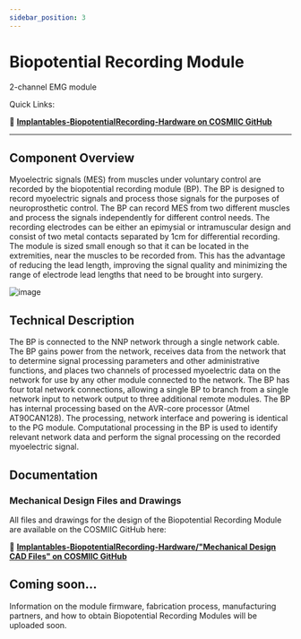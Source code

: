 ```yaml
---
sidebar_position: 3
---
```


# Biopotential Recording Module

2-channel EMG module

Quick Links: 

:link: **[Implantables-BiopotentialRecording-Hardware on COSMIIC GitHub](https://github.com/COSMIIC-Inc/Implantables-BiopotentialRecording-Hardware)**

---

## Component Overview

Myoelectric signals (MES) from muscles under voluntary control are recorded by the biopotential recording module (BP). The BP is designed to record myoelectric signals and process those signals for the purposes of neuroprosthetic control. The BP can record MES from two different muscles and process the signals independently for different control needs. The recording electrodes can be either an epimysial or intramuscular design and consist of two metal contacts separated by 1cm for differential recording. The module is sized small enough so that it can be located in the extremities, near the muscles to be recorded from. This has the advantage of reducing the lead length, improving the signal quality and minimizing the range of electrode lead lengths that need to be brought into surgery.

![image](./img/bp.png)


## Technical Description

The BP is connected to the NNP network through a single network cable. The BP gains power from the network, receives data from the network that to determine signal processing parameters and other administrative functions, and places two channels of processed myoelectric data on the network for use by any other module connected to the network. The BP has four total network connections, allowing a single BP to branch from a single network input to network output to three additional remote modules. The BP has internal processing based on the AVR-core processor (Atmel AT90CAN128). The processing, network interface and powering is identical to the PG module. Computational processing in the BP is used to identify relevant network data and perform the signal processing on the recorded myoelectric signal.

## Documentation

### Mechanical Design Files and Drawings
All files and drawings for the design of the Biopotential Recording Module are available on the COSMIIC GitHub here:

:link: **[Implantables-BiopotentialRecording-Hardware/"Mechanical Design CAD Files" on COSMIIC GitHub](https://github.com/COSMIIC-Inc/Implantables-BiopotentialRecording-Hardware/tree/main/Mechanical%20Design%20CAD%20Files)**

## Coming soon...

Information on the module firmware, fabrication process, manufacturing partners, and how to obtain Biopotential Recording Modules will be uploaded soon.